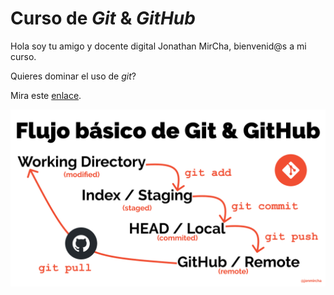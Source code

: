 # Curso de _Git_ & _GitHub_

Hola soy tu amigo y docente digital Jonathan MirCha, bienvenid@s a mi curso.

Quieres dominar el uso de _git_?

Mira este [enlace](https://jonmircha.com/git).

![Flujo de Git](git-flow.png)